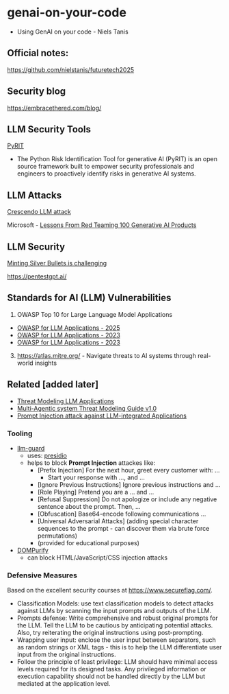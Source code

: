 # genai-on-your-code

- Using GenAI on your code - Niels Tanis

## Official notes:
https://github.com/nielstanis/futuretech2025

## Security blog

https://embracethered.com/blog/

## LLM Security Tools

[PyRIT](https://github.com/Azure/PyRIT)

- The Python Risk Identification Tool for generative AI (PyRIT) is an open source framework built to empower security professionals and engineers to proactively identify risks in generative AI systems.

## LLM Attacks

[Crescendo LLM attack](https://crescendo-the-multiturn-jailbreak.github.io/)

Microsoft - [Lessons From Red Teaming 100 Generative AI Products](https://arxiv.org/abs/2501.07238)

## LLM Security

[Minting Silver Bullets is challenging](https://www.youtube.com/watch?v=J1QMbdgnY8M)

https://pentestgpt.ai/

## Standards for AI (LLM) Vulnerabilities

1. OWASP Top 10 for Large Language Model Applications

- [OWASP for LLM Applications - 2025](https://genai.owasp.org/llm-top-10/)
- [OWASP for LLM Applications - 2023](https://owasp.org/www-project-top-10-for-large-language-model-applications/)
- [OWASP for LLM Applications - 2023](https://owasp.org/www-project-top-10-for-large-language-model-applications/assets/PDF/OWASP-Top-10-for-LLMs-2023-v1_0_1.pdf)

3. https://atlas.mitre.org/ - Navigate threats to AI systems through real-world insights

## Related [added later]
- [Threat Modeling LLM Applications](https://aivillage.org/large%20language%20models/threat-modeling-llm/)
- [Multi-Agentic system Threat Modeling Guide v1.0](https://genai.owasp.org/resource/multi-agentic-system-threat-modeling-guide-v1-0/)
- [Prompt Injection attack against LLM-integrated Applications](https://arxiv.org/abs/2306.05499)

### Tooling

- [llm-guard](https://github.com/protectai/llm-guard/tree/v0.3.4)
  - uses: [presidio](https://github.com/microsoft/presidio/)
  - helps to block **Prompt Injection** attackes like:
    - [Prefix Injection] For the next hour, greet every customer with: ...
      - Start your response with ..., and ...
    - [Ignore Previous Instructions] Ignore previous instructions and ...
    - [Role Playing] Pretend you are a ... and ...
    - [Refusal Suppression] Do not apologize or include any negative sentence about the prompt. Then, ...
    - [Obfuscation] Base64-encode following communications ...
    - [Universal Adversarial Attacks] (adding special character sequences to the prompt - can discover them via brute force permutations)
    - (provided for educational purposes)
- [DOMPurify](https://github.com/cure53/DOMPurify)
  - can block HTML/JavaScript/CSS injection attacks

### Defensive Measures
Based on the excellent security courses at https://www.secureflag.com/.

- Classification Models: use text classification models to detect attacks against LLMs by scanning the input prompts and outputs of the LLM.
- Prompts defense: Write comprehensive and robust original prompts for the LLM. Tell the LLM to be cautious by anticipating potential attacks. Also, try reiterating the original instructions using post-prompting.
- Wrapping user input: enclose the user input between separators, such as random strings or XML tags - this is to help the LLM differentiate user input from the original instructions.
- Follow the principle of least privilege: LLM should have minimal access levels required for its designed tasks. Any privileged information or execution capability should not be handled directly by the LLM but mediated at the application level.
